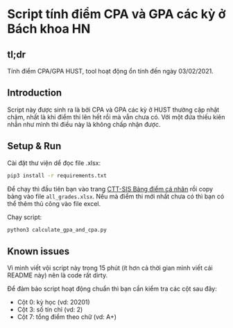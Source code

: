 # Script tính điểm CPA và GPA các kỳ ở Bách khoa HN
## tl;dr
Tính điểm CPA/GPA HUST, tool hoạt động ổn tính đến ngày 03/02/2021.


## Introduction
Script này được sinh ra là bởi CPA và GPA các kỳ ở HUST thường cập nhật chậm, nhất là khi điểm thi lên hết rồi mà vẫn chưa có. Với một đứa thiếu kiên nhẫn như mình thì điều này là không chấp nhận được. 



## Setup & Run
Cài đặt thư viện dể đọc file .xlsx:
```bash
pip3 install -r requirements.txt
```

Để chạy thì đầu tiên bạn vào trang [CTT-SIS Bảng điểm cá nhân](https://ctt-sis.hust.edu.vn/Students/StudentCourseMarks.aspx) rồi copy bảng vào file `all_grades.xlsx`. Nếu mà điểm thi mới nhất chưa có thì bạn có thể thêm thủ công vào file excel.

Chạy script:
```py
python3 calculate_gpa_and_cpa.py
```



## Known issues
Vì mình viết vội script này trong 15 phút (ít hơn cả thời gian mình viết cái README này) nên là code rất dirty.

Để đảm bảo script hoạt động chuẩn thì bạn cần kiểm tra các cột sau đây:
- Cột 0: kỳ học (vd: 20201)
- Cột 3: số tín chỉ (vd: 2)
- Cột 7: tổng điểm theo chữ (vd: A+)



